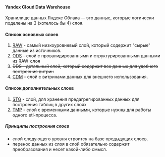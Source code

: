 #### Yandex Cloud Data Warehouse

Хранилище данных Яндекс Облака -- это данные, которые логически поделены на 3 (хотелось бы 4) слоя.

#### Список основных слоев

1. [RAW](./raw/README.md) - самый низкоуровневый слой, который содержит "сырые" данные из источников.
2. [ODS](./ods/README.md) - слой с провалидированными и структурированными данными из RAW-слоя
3. ~~DDS - детальный слой, который содержит все данные для удобного построения витрин~~
4. [CDM](./cdm/README.md) - слой с витринами данных для внешнего использования.

#### Список дополнительных слоев

1. [STG](./stg/README.md) - слой, для хранения предагрегированных данных для построения таблиц в других слоях
2. [TMP](./tmp/README.md) - слой с временными данными, которые нужны для работы одного etl-процесса.

##### Принципы построения слоев

* слой следующего уровня строится на базе предыдущих слоев.
* перенос данных из слоя в слой обязательно содержит преобразования и несет какой-либо смысл.
